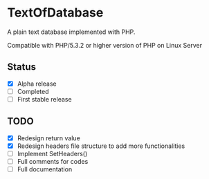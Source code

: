 TextOfDatabase
==============

A plain text database implemented with PHP.

Compatible with PHP/5.3.2 or higher version of PHP on Linux Server

## Status ##

- [x] Alpha release
- [ ] Completed
- [ ] First stable release

## TODO ##

- [x] Redesign return value
- [x] Redesign headers file structure to add more functionalities
- [ ] Implement SetHeaders()
- [ ] Full comments for codes
- [ ] Full documentation
